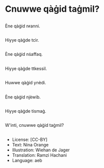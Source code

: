 # Cnuwwe qàġid taġmil?

##
Ène qàġid nɍanni.

##
Hiyye qàġde tcìr.

##
Ène qàġid nṡaffaq.

##
Hiyye qàġde ttkessil.

##
Huwwe qàġid ynèdi.

##
Ène qàġid njèwib.

##
Hiyye qàġde tismaġ.

##
W'inti, cnuwwe qàġid taġmil?

##
* License: [CC-BY]
* Text: Nina Orange
* Illustration: Wiehan de Jager
* Translation: Ramzi Hachani
* Language: aeb
